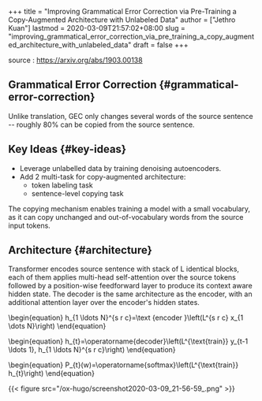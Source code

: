 +++
title = "Improving Grammatical Error Correction via Pre-Training a Copy-Augmented Architecture with Unlabeled Data"
author = ["Jethro Kuan"]
lastmod = 2020-03-09T21:57:02+08:00
slug = "improving_grammatical_error_correction_via_pre_training_a_copy_augmented_architecture_with_unlabeled_data"
draft = false
+++

source
: <https://arxiv.org/abs/1903.00138>


## Grammatical Error Correction {#grammatical-error-correction}

Unlike translation, GEC only changes several words of the source sentence -- roughly 80% can be copied from the source sentence.


## Key Ideas {#key-ideas}

-   Leverage unlabelled data by training denoising autoencoders.
-   Add 2 multi-task for copy-augmented architecture:
    -   token labeling task
    -   sentence-level copying task

The copying mechanism enables training a model with a small vocabulary, as it can copy unchanged and out-of-vocabulary words from the source input tokens.


## Architecture {#architecture}

Transformer encodes source sentence with stack of L identical blocks, each of them applies multi-head self-attention over the source tokens followed by a position-wise feedforward layer to produce its context aware hidden state. The decoder is the same architecture as the encoder, with an additional attention layer over the encoder's hidden states.

\begin{equation}
  h\_{1 \ldots N}^{s r c}=\text {encoder }\left(L^{s r c} x\_{1 \dots N}\right)
\end{equation}

\begin{equation}
  h\_{t}=\operatorname{decoder}\left(L^{\text{train}} y\_{t-1 \ldots 1}, h\_{1 \ldots N}^{s r c}\right)
\end{equation}

\begin{equation}
  P\_{t}(w)=\operatorname{softmax}\left(L^{\text{train}} h\_{t}\right)
\end{equation}

{{< figure src="/ox-hugo/screenshot2020-03-09_21-56-59_.png" >}}
